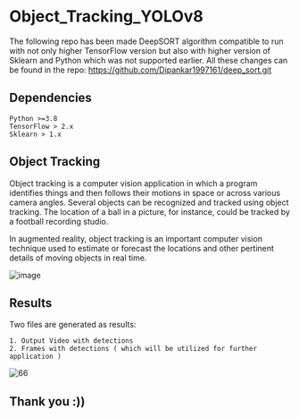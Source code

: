 # Object_Tracking_YOLOv8

The following repo has been made DeepSORT algorithm compatible to run with not only higher TensorFlow version but also with higher version of Sklearn and Python which was not supported earlier. All these changes can be found in the repo: https://github.com/Dipankar1997161/deep_sort.git

## Dependencies
    Python >=3.8
    TensorFlow > 2.x
    Sklearn > 1.x

## Object Tracking
Object tracking is a computer vision application in which a program identifies things and then follows their motions in space or across various camera angles. Several objects can be recognized and tracked using object tracking. The location of a ball in a picture, for instance, could be tracked by a football recording studio.

In augmented reality, object tracking is an important computer vision technique used to estimate or forecast the locations and other pertinent details of moving objects in real time.

![image](https://user-images.githubusercontent.com/85514219/224871614-53c387fb-1511-4581-9fdc-02ba6da81027.png)

## Results
Two files are generated as results:

    1. Output Video with detections
    2. Frames with detections ( which will be utilized for further application )

![66](https://user-images.githubusercontent.com/85514219/224968890-b3ad8cee-9b8e-44d0-a4b6-cbb4f7567b8b.png)

## Thank you :))




